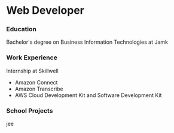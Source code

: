 # Web Developer

### Education
Bachelor's degree on Business Information Technologies at Jamk

### Work Experience
Internship at Skillwell
* Amazon Connect
* Amazon Transcribe
* AWS Cloud Development Kit and Software Development Kit

### School Projects
jee
